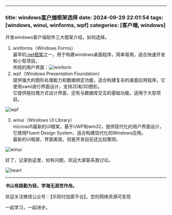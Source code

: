 





---


### title: windows[客户端](https://so.csdn.net/so/search?q=%E5%AE%A2%E6%88%B7%E7%AB%AF&spm=1001.2101.3001.7020)框架选择 date: 2024\-09\-29 22:01:54 tags: \[windows, winui, winforms, wpf] categories: \[客户端, windows]


开发windows客户端软件三大框架介绍，如何选择。


1. winforms（Windows Forms）  
 最早的[.net框架](https://so.csdn.net/so/search?q=.net%E6%A1%86%E6%9E%B6&spm=1001.2101.3001.7020)之一，用于构建windows桌面程序，简单易用，适合快速开发和小型项目。  
 传统的用户界面：![winform](https://i-blog.csdnimg.cn/direct/cdaf77d9f11741e2b9ac28067c5c0842.png)
2. wpf（Windows Presentation Foundation）  
 提供强大的图形处理能力和数据绑定功能，适合构建复杂的桌面应用程序。它使用xaml进行界面设计，支持2D和3D图形。  
 它提供拖拉拽方式设计界面，还有与数据库交互的基础功能，适用于大型项目。


![wpf](https://i-blog.csdnimg.cn/direct/29cc15dee26e49f1a11bd60d104fdb70.png)


3. winui（Windows UI Library）  
 microsoft最新的UI框架，基于UWP和win32，提供现代化的用户界面设计，它使用Fluent Design System，适合构建现代化的Windows应用。  
 最新的UI框架，界面美观，但是开发目前还比较繁琐。


![winui](https://i-blog.csdnimg.cn/direct/27649d89ca234a7b8d3d808614e43ab7.png)


好了，记录到这里，如有问题，欢迎大家联系我讨论。


![heart](https://i-blog.csdnimg.cn/direct/e820f3874ef745d7bddc04eb1a22e254.png#pic_center)




---


**书山有路勤为径，学海无涯苦作舟。**


欢迎关注微信公众号：【乐知付加密平台】，您的网络资源可变现


一起学习，一起进步。  
 


